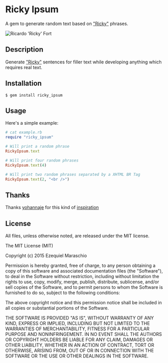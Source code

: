 Ricky Ipsum
====

A gem to generate random text based on ["Ricky"](https://es.wikipedia.org/wiki/Ricardo_Fort) phrases.

![Ricardo 'Ricky' Fort](http://www.lacapital.com.ar/__export/1385432919345/sites/core/imagenes/2013/11/26/11-25-es3001--.jpg_88717827.jpg)

Description
-----------

Generate ["Ricky"](https://es.wikipedia.org/wiki/Ricardo_Fort) sentences for filler text while developing anything which requires real text.

Installation
------------

``` console
$ gem install ricky_ipsum
```

Usage
-----

Here's a simple example:

``` ruby
# cat example.rb
require "ricky_ipsum"

# Will print a random phrase
RickyIpsum.text

# Will print four random phrases
RickyIpsum.text(4)

# Will print two random phrases separated by a XHTML BR Tag
RickyIpsum.text(2, "<br />")
```

Thanks
-----

Thanks [yohannaje](https://github.com/yohannaje) for this kind of [inspiration](http://yohannaje.github.io/ricky-ipsum/)

License
-----

All files, unless otherwise noted, are released under the MIT license.

The MIT License (MIT)

Copyright (c) 2015 Ezequiel Maraschio

Permission is hereby granted, free of charge, to any person obtaining a copy
of this software and associated documentation files (the "Software"), to deal
in the Software without restriction, including without limitation the rights
to use, copy, modify, merge, publish, distribute, sublicense, and/or sell
copies of the Software, and to permit persons to whom the Software is
furnished to do so, subject to the following conditions:

The above copyright notice and this permission notice shall be included in
all copies or substantial portions of the Software.

THE SOFTWARE IS PROVIDED "AS IS", WITHOUT WARRANTY OF ANY KIND, EXPRESS OR
IMPLIED, INCLUDING BUT NOT LIMITED TO THE WARRANTIES OF MERCHANTABILITY,
FITNESS FOR A PARTICULAR PURPOSE AND NONINFRINGEMENT. IN NO EVENT SHALL THE
AUTHORS OR COPYRIGHT HOLDERS BE LIABLE FOR ANY CLAIM, DAMAGES OR OTHER
LIABILITY, WHETHER IN AN ACTION OF CONTRACT, TORT OR OTHERWISE, ARISING FROM,
OUT OF OR IN CONNECTION WITH THE SOFTWARE OR THE USE OR OTHER DEALINGS IN
THE SOFTWARE.
